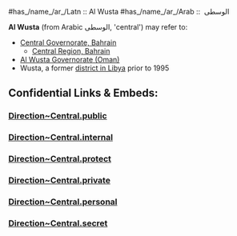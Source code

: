 

#has_/name_/ar_/Latn :: Al Wusta 
#has_/name_/ar_/Arab ::  الوسطى  


**Al Wusta** (from Arabic الوسطى, 'central') may refer to:

- [Central Governorate, Bahrain](https://en.wikipedia.org/wiki/Central_Governorate,_Bahrain "Central Governorate, Bahrain")
    - [Central Region, Bahrain](https://en.wikipedia.org/wiki/Central_Region,_Bahrain "Central Region, Bahrain")
- [Al Wusta Governorate (Oman)](https://en.wikipedia.org/wiki/Al_Wusta_Governorate_(Oman) "Al Wusta Governorate (Oman)")
- Wusta, a former [district in Libya](https://en.wikipedia.org/wiki/Districts_of_Libya "Districts of Libya") prior to 1995


## Confidential Links & Embeds: 

### [Direction~Central.public](/_public\Earth\2D-Directions/Direction~Central.public.md) 

### [Direction~Central.internal](/_internal\Earth\2D-Directions/Direction~Central.internal.md) 

### [Direction~Central.protect](/_protect\Earth\2D-Directions/Direction~Central.protect.md) 

### [Direction~Central.private](/_private\Earth\2D-Directions/Direction~Central.private.md) 

### [Direction~Central.personal](/_personal\Earth\2D-Directions/Direction~Central.personal.md) 

### [Direction~Central.secret](/_secret\Earth\2D-Directions/Direction~Central.secret.md)

